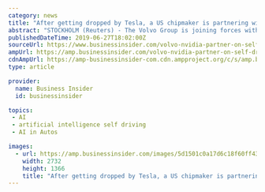 ```yaml
---
category: news
title: "After getting dropped by Tesla, a US chipmaker is partnering with Volvo to develop artificial intelligence for self-driving trucks"
abstract: "STOCKHOLM (Reuters) - The Volvo Group is joining forces with Nvidia to develop artificial intelligence used in self-driving trucks, in a boost for the U.S. chipmaker that was dropped by Tesla last year. The agreement announced on Tuesday by Nvidia and ..."
publishedDateTime: 2019-06-27T18:02:00Z
sourceUrl: https://www.businessinsider.com/volvo-nvidia-partner-on-self-driving-trucks-artificial-intelligence-2019-6
ampUrl: https://amp.businessinsider.com/volvo-nvidia-partner-on-self-driving-trucks-artificial-intelligence-2019-6
cdnAmpUrl: https://amp-businessinsider-com.cdn.ampproject.org/c/s/amp.businessinsider.com/volvo-nvidia-partner-on-self-driving-trucks-artificial-intelligence-2019-6
type: article

provider:
  name: Business Insider
  id: businessinsider

topics:
 - AI
 - artificial intelligence self driving
 - AI in Autos

images:
  - url: https://amp.businessinsider.com/images/5d1501c0a17d6c18f60ff433-2732-1366.jpg
    width: 2732
    height: 1366
    title: "After getting dropped by Tesla, a US chipmaker is partnering with Volvo to develop artificial intelligence for self-driving trucks"
---
```

